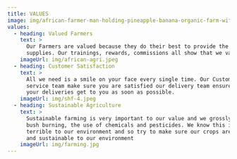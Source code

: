 ```yaml
---
title: VALUES
image: img/african-farmer-man-holding-pineapple-banana-organic-farm-with-smile-happy-agriculture-cultivation-concept_73622-1403.jpeg
values:
  - heading: Valued Farmers
    text: >
      Our Farmers are valued because they do their best to provide the best food
      supplies. Our trainings, rewards, commissions all show that we value them.
    imageUrl: img/african-agri.jpeg
  - heading: Customer Satisfaction
    text: >
      All we need is a smile on your face every single time. Our Customer
      service team make sure you are satisfied our delivery team ensures that
      your deliveries get to you as soon as possible.
    imageUrl: img/shf-4.jpeg
  - heading: Sustainable Agriculture
    text: >
      Sustainable farming is very important to our value and we grossly refuse
      bush burning, the use of chemicals and pesticides. We know this is
      terrible to our environment and so try to make sure our crops are organic
      and sustainable to our environment
    imageUrl: img/farming.jpg
---
```

